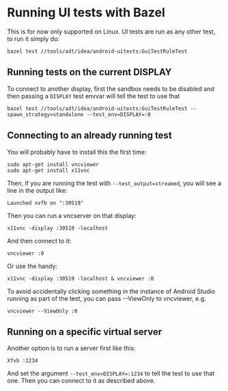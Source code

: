 # Running UI tests with Bazel

This is for now only supported on Linux. UI tests are run as any other test, to run it simply do:

    bazel test //tools/adt/idea/android-uitests:GuiTestRuleTest

## Running tests on the current DISPLAY

To connect to another display, first the sandbox needs to be disabled and then passing a `DISPLAY` test envvar will tell the test to use that

    bazel test //tools/adt/idea/android-uitests:GuiTestRuleTest --spawn_strategy=standalone --test_env=DISPLAY=:0

## Connecting to an already running test

You will probably have to install this the first time:

    sudo apt-get install vncviewer
    sudo apt-get install x11vnc

Then, if you are running the test with `--test_output=streamed`, you will see a line in the output like:

    Launched xvfb on ":30519"

Then you can run a vncserver on that display:

    x11vnc -display :30519 -localhost

And then connect to it:

    vncviewer :0

Or use the handy:

    x11vnc -display :30519 -localhost & vncviewer :0

To avoid accidentally clicking something in the instance of Android Studio
running as part of the test, you can pass --ViewOnly to vncviewer, e.g.

    vncviewer --ViewOnly :0

## Running on a specific virtual server

Another option is to run a server first like this:

    Xfvb :1234

And set the argument `--test_env=DISPLAY=:1234` to tell the test to use that one. Then you can connect to it as described above.


